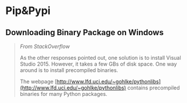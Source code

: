 # Pip&Pypi

## Downloading Binary Package on Windows
> *From StackOverflow*
> 
> As the other responses pointed out, one solution is to install Visual Studio 2015. However, it takes a few GBs of disk space. One way around is to install precompiled binaries. 
> 
> The webpage [http://www.lfd.uci.edu/~gohlke/pythonlibs](http://www.lfd.uci.edu/~gohlke/pythonlibs) contains precompiled binaries for many Python packages.
